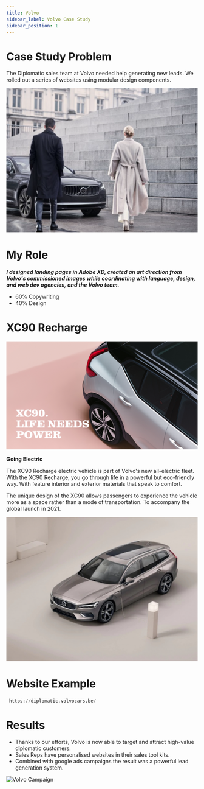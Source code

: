 ```yaml
---
title: Volvo
sidebar_label: Volvo Case Study
sidebar_position: 1
---
```


# Case Study Problem
 
The Diplomatic sales team at Volvo needed help generating new leads.
We rolled out a series of websites using modular design components. 

![Volvo Prop](/static/img/Volvo3.png)

# My Role 

  ***I designed landing pages in Adobe XD, created an art direction from Volvo's commissioned images while coordinating with language, design, and web dev agencies, and the Volvo team.***

 - 60% Copywriting
 - 40% Design

# XC90 Recharge

![Volvo Value](/static/img/Volvo.png)


**Going Electric**

The XC90 Recharge electric vehicle is part of Volvo's new all-electric fleet. With the XC90 Recharge, you go through life in a powerful but eco-friendly way. With feature interior and exterior materials that speak to comfort. 

The unique design of the XC90 allows passengers to experience the vehicle more as a space rather than a mode of transportation. To accompany the global launch in 2021. 

![Authentic Luxury](/static/img/Volvo1.png)

# Website Example

```python
 https://diplomatic.volvocars.be/
````

# Results

- Thanks to our efforts, Volvo is now able to target and attract high-value diplomatic customers. 
- Sales Reps have personalised websites in their sales tool kits. 
- Combined with google ads campaigns the result was a powerful lead generation system. 


![Volvo Campaign](/static/img/Volvo2.png)